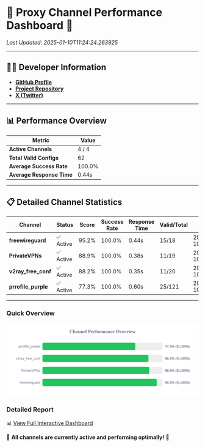 # 🌟 Proxy Channel Performance Dashboard 🌟

_Last Updated: 2025-01-10T11:24:24.263925_

---

## 👩‍💻 Developer Information

- **[GitHub Profile](https://github.com/4n0nymou3)**  
- **[Project Repository](https://github.com/4n0nymou3/multi-proxy-config-fetcher)**  
- **[X (Twitter)](https://x.com/4n0nymou3)**  

---

## 📊 Performance Overview

| Metric                | Value       |
|-----------------------|-------------|
| **Active Channels**   | 4 / 4       |
| **Total Valid Configs** | 62          |
| **Average Success Rate** | 100.0%      |
| **Average Response Time** | 0.44s       |

---

## 📋 Detailed Channel Statistics

| Channel          | Status     | Score  | Success Rate | Response Time | Valid/Total | Last Success               |
|------------------|------------|--------|--------------|---------------|-------------|----------------------------|
| **freewireguard**  | ✅ Active  | 95.2%  | 100.0% | 0.44s         | 15/18       | 2025-01-10T11:24:24.262085 |
| **PrivateVPNs**  | ✅ Active  | 88.9%  | 100.0% | 0.38s         | 11/19       | 2025-01-10T11:24:23.794965 |
| **v2ray_free_conf**  | ✅ Active  | 88.2%  | 100.0% | 0.35s         | 11/20       | 2025-01-10T11:24:23.377601 |
| **prrofile_purple**  | ✅ Active  | 77.3%  | 100.0% | 0.60s         | 25/121       | 2025-01-10T11:24:22.997652 |

---

### Quick Overview
<div align="center">
  <a href="https://raw.githubusercontent.com/nullluser/NullRepo/refs/heads/main/assets/channel_stats_chart.svg">
    <img src="https://raw.githubusercontent.com/nullluser/NullRepo/refs/heads/main/assets/channel_stats_chart.svg" alt="Source Performance Statistics" width="800">
  </a>
</div>

### Detailed Report
📊 [View Full Interactive Dashboard](https://htmlpreview.github.io/?https://github.com/nullluser/NullRepo/blob/main/assets/performance_report.html)

🎉 **All channels are currently active and performing optimally!** 🎉
